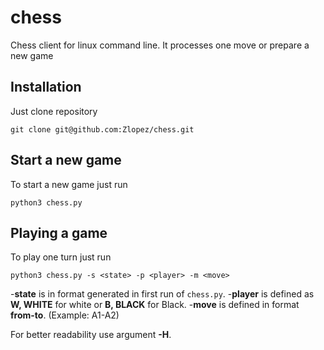 # chess
Chess client for linux command line. It processes one move or prepare a new game

## Installation
Just clone repository

`git clone git@github.com:Zlopez/chess.git`

## Start a new game
To start a new game just run

`python3 chess.py`

## Playing a game
To play one turn just run

`python3 chess.py -s <state> -p <player> -m <move>`

-**state** is in format generated in first run of `chess.py`.
-**player** is defined as **W, WHITE** for white or **B, BLACK** for Black.
-**move** is defined in format **from-to**. (Example: A1-A2)

For better readability use argument **-H**.

